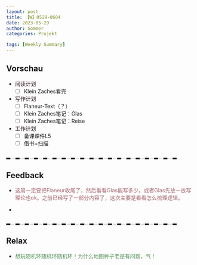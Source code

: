```yaml
---
layout: post
title: 【W】0529-0604
date: 2023-05-29
author: Sommer
categories: Projekt

tags: [Weekly Summary]
--- 
```


## Vorschau

- <font style="background:#fcf2f4">阅读计划</font>
  - [ ] Klein Zaches看完
- <font style="background:#fcf2f4">写作计划</font>
  - [ ] Flaneur-Text（？）
  - [ ] Klein Zaches笔记：Glas
  - [ ] Klein Zaches笔记：Reise
- <font style="background:#fcf2f4">工作计划</font>
  - [ ] 备课课件L5
  - [ ] 借书+扫描

▂﹍▂﹍▂﹍▂﹍▂﹍▂﹍▂﹍▂﹍▂﹍▂﹍▂﹍▂﹍▂﹍▂﹍▂﹍▂﹍▂﹍▂﹍▂

## Feedback

- <font style="color:#a66870">这周一定要把Flaneur收尾了，然后看看Glas能写多少。或者Glas先放一放写理论也ok。之前已经写了一部分内容了，这次主要是看看怎么梳理逻辑。</font>

- <font style="color:#a66870"></font>

▂﹍▂﹍▂﹍▂﹍▂﹍▂﹍▂﹍▂﹍▂﹍▂﹍▂﹍▂﹍▂﹍▂﹍▂﹍▂﹍▂﹍▂﹍▂


## Relax

- <font style="color:#56925A">想玩随机环随机环随机环！为什么地图种子老是有问题，气！</font><br>
